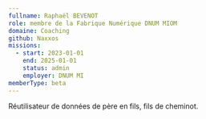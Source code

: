 ```yaml
---
fullname: Raphaël BEVENOT
role: membre de la Fabrique Numérique DNUM MIOM
domaine: Coaching
github: Naxxos
missions:
  - start: 2023-01-01
    end: 2025-01-01
    status: admin
    employer: DNUM MI
memberType: beta
---
```

Réutilisateur de données de père en fils, fils de cheminot.